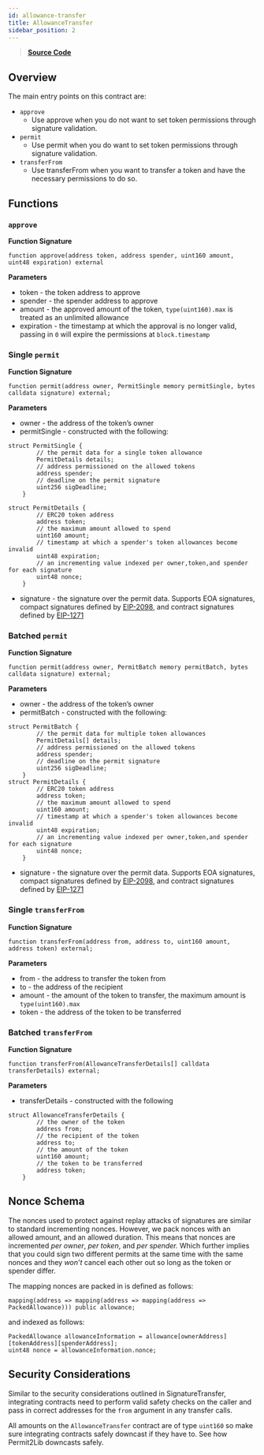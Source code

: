 ```yaml
---
id: allowance-transfer
title: AllowanceTransfer
sidebar_position: 2
---
```


> [**Source Code**](https://github.com/Pegasys-fi/permit2/blob/main/src/AllowanceTransfer.sol)

## Overview

The main entry points on this contract are:

- `approve`
    - Use approve when you do not want to set token permissions through signature validation.
- `permit`
    - Use permit when you do want to set token permissions through signature validation.
- `transferFrom`
    - Use transferFrom when you want to transfer a token and have the necessary permissions to do so.

## Functions

### `approve`

**Function Signature**

```solidity
function approve(address token, address spender, uint160 amount, uint48 expiration) external
```

**Parameters**

- token - the token address to approve
- spender - the spender address to approve
- amount - the approved amount of the token, `type(uint160).max` is treated as an unlimited allowance
- expiration - the timestamp at which the approval is no longer valid, passing in `0` will expire the permissions at `block.timestamp`

### Single `permit`

**Function Signature**

```solidity
function permit(address owner, PermitSingle memory permitSingle, bytes calldata signature) external;
```

**Parameters**

- owner - the address of the token’s owner
- permitSingle - constructed with the following:

```solidity
struct PermitSingle {
        // the permit data for a single token allowance
        PermitDetails details;
        // address permissioned on the allowed tokens
        address spender;
        // deadline on the permit signature
        uint256 sigDeadline;
    }

struct PermitDetails {
        // ERC20 token address
        address token;
        // the maximum amount allowed to spend
        uint160 amount;
        // timestamp at which a spender's token allowances become invalid
        uint48 expiration;
        // an incrementing value indexed per owner,token,and spender for each signature
        uint48 nonce;
    }
```

- signature - the signature over the permit data. Supports EOA signatures, compact signatures defined by [EIP-2098](https://eips.ethereum.org/EIPS/eip-2098), and contract signatures defined by [EIP-1271](https://eips.ethereum.org/EIPS/eip-1271)

### Batched `permit`

**Function Signature**

```solidity
function permit(address owner, PermitBatch memory permitBatch, bytes calldata signature) external;
```

**Parameters**

- owner - the address of the token’s owner
- permitBatch - constructed with the following:

```solidity
struct PermitBatch {
        // the permit data for multiple token allowances
        PermitDetails[] details;
        // address permissioned on the allowed tokens
        address spender;
        // deadline on the permit signature
        uint256 sigDeadline;
    }
struct PermitDetails {
        // ERC20 token address
        address token;
        // the maximum amount allowed to spend
        uint160 amount;
        // timestamp at which a spender's token allowances become invalid
        uint48 expiration;
        // an incrementing value indexed per owner,token,and spender for each signature
        uint48 nonce;
    }
```

- signature - the signature over the permit data. Supports EOA signatures, compact signatures defined by [EIP-2098](https://eips.ethereum.org/EIPS/eip-2098), and contract signatures defined by [EIP-1271](https://eips.ethereum.org/EIPS/eip-1271)

### Single `transferFrom`

**Function Signature**

```solidity
function transferFrom(address from, address to, uint160 amount, address token) external;
```

**Parameters**

- from - the address to transfer the token from
- to -  the address of the recipient
- amount - the amount of the token to transfer, the maximum amount is `type(uint160).max`
- token - the address of the token to be transferred

### Batched `transferFrom`

**Function Signature**

```solidity
function transferFrom(AllowanceTransferDetails[] calldata transferDetails) external;
```

**Parameters**

- transferDetails - constructed with the following

```solidity
struct AllowanceTransferDetails {
        // the owner of the token
        address from;
        // the recipient of the token
        address to;
        // the amount of the token
        uint160 amount;
        // the token to be transferred
        address token;
    }
```

## Nonce Schema

The nonces used to protect against replay attacks of signatures are similar to standard incrementing nonces. However, we pack nonces with an allowed amount, and an allowed duration. This means that nonces are incremented *per owner*, *per token*, and *per spender.* Which further implies that you could sign two different permits at the same time with the same nonces and they *won’t* cancel each other out so long as the token or spender differ.

The mapping nonces are packed in is defined as follows:

```solidity
mapping(address => mapping(address => mapping(address => PackedAllowance))) public allowance;
```

and indexed as follows:

```solidity
PackedAllowance allowanceInformation = allowance[ownerAddress][tokenAddress][spenderAddress];
uint48 nonce = allowanceInformation.nonce;
```

## Security Considerations

Similar to the security considerations outlined in SignatureTransfer, integrating contracts need to perform valid safety checks on the caller and pass in correct addresses for the `from` argument in any transfer calls.

All amounts on the `AllowanceTransfer` contract are of type `uint160` so make sure integrating contracts safely downcast if they have to. See how Permit2Lib downcasts safely.